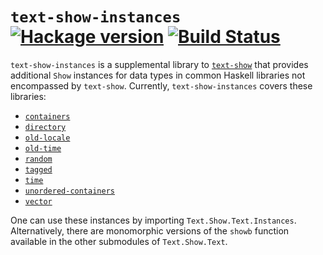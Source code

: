 # `text-show-instances` [![Hackage version](https://img.shields.io/hackage/v/text-show-instances.svg)](http://hackage.haskell.org/package/text-show-instances) [![Build Status](https://travis-ci.org/RyanGlScott/text-show-instances.svg)](https://travis-ci.org/RyanGlScott/text-show-instances)

`text-show-instances` is a supplemental library to [`text-show`](https://github.com/RyanGlScott/text-show) that provides additional `Show` instances for data types in common Haskell libraries not encompassed by `text-show`. Currently, `text-show-instances` covers these libraries:

* [`containers`](http://hackage.haskell.org/package/containers)
* [`directory`](http://hackage.haskell.org/package/directory)
* [`old-locale`](http://hackage.haskell.org/package/old-locale)
* [`old-time`](http://hackage.haskell.org/package/old-time)
* [`random`](http://hackage.haskell.org/package/random)
* [`tagged`](http://hackage.haskell.org/package/tagged)
* [`time`](http://hackage.haskell.org/package/time)
* [`unordered-containers`](http://hackage.haskell.org/package/unordered-containers)
* [`vector`](http://hackage.haskell.org/package/vector)

One can use these instances by importing `Text.Show.Text.Instances`. Alternatively, there are monomorphic versions of the `showb` function available in the other submodules of `Text.Show.Text`.